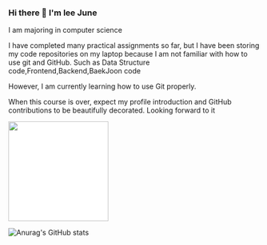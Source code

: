 ### Hi there 👋 I'm lee June
I am majoring in computer science

I have completed many practical assignments so far, but I have been storing my code repositories on my laptop because I am not familiar with how to use git and GitHub.
Such as Data Structure code,Frontend,Backend,BaekJoon code

However, I am currently learning how to use Git properly.

When this course is over, expect my profile introduction and GitHub contributions to be beautifully decorated. Looking forward to it

<a href="https://profile.intra.42.fr/" target="_blank">
    <img src="https://img.shields.io/badge/뱃지레이블-배경색?style=for-the-badge&logo=42&logoColor=000000" 
         style="width: 200px; height: auto; background-color: #ffffff; color: #000000;">
</a>


![Anurag's GitHub stats](https://github-readme-stats.vercel.app/api?username=EEjune&show_icons=true&theme=radical)
